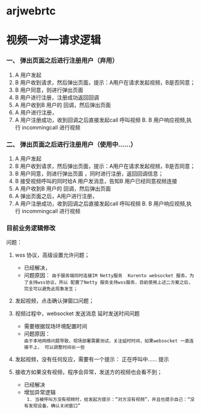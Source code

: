 # arjwebrtc
# 视频一对一请求逻辑

### 一、 弹出页面之后进行注册用户（弃用）
  1. A 用户发起
  2. B 用户收到请求，然后弹出页面，提示：A用户在请求发起视频，B是否同意；
  3. B 用户同意，则进行弹出页面 
  4. B 用户进行注册，注册成功返回回调
  5. A 用户收到B 用户的 回调，然后弹出页面
  6. A 用户进行注册，
  7. A 用户注册成功，收到回调之后直接发起call 呼叫视频
  B. B 用户响应视频,执行 incommingcall 进行视频
### 二、 弹出页面之后进行注册用户（使用中……）
  1. A 用户发起
  2. B 用户收到请求，然后弹出页面，提示：A用户在请求发起视频，B是否同意；  
  3. B 用户同意，则进行弹出页面 ，同时进行注册，返回回调信息；  
  4. B 接受视频呼叫的同时给A 用户发消息，告知B 用户已经同意视频连接
  5. A 用户收到B 用户的 回调，然后弹出页面
  6. A 弹出页面之后，A用户进行注册，
  7. A 用户注册成功，收到回调之后直接发起call 呼叫视频
  B. B 用户响应视频,执行 incommingcall 进行视频
### 目前业务逻辑修改
  
  问题：
  1. wss 协议，高级设置允许问题；
     * 已经解决，
     * 问题原因：
        ``
        由于服务端同时连接IM Netty服务  Kurento websocket 服务，为了支持wss协议，所以
             配置了Netty 服务支持wss服务，目前使用上述二方案之后，完全可以避免此现象发生；
        ``
        
  2. 发起视频，点击确认弹窗口问题；
     
  3. 视频过程中，websocket 发送消息 延时发送时间问题
     * 需要根据现场环境配置时间
     * 问题原因：  
         ``由于本地网络问题导致，现场部署需要测试，关注延时时间，如果websocket 一直连接不上，
      可以调整时间长一些``
  4. 发起视频，没有任何反应，需要有一个提示： 正在呼叫中…… 提示
     
  5. 接收方如果没有视频，程序会异常，发送方的视频也会看不到；
     * 已经解决
     * 增加异常逻辑  
     ``  1. 当被呼叫方没有视频时，给发起方提示：“对方没有视频”，并且也提示自己：“没有发现设备，确认关闭窗口”
     ``